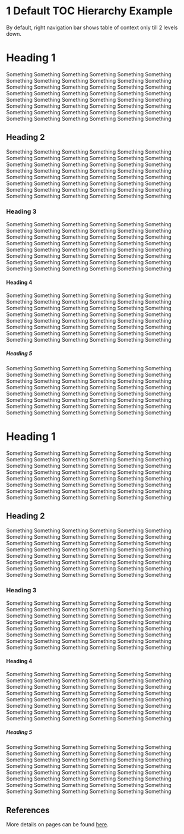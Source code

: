 # 1 Default TOC Hierarchy Example

By default, right navigation bar shows table of context only till 2 levels down.

# Heading 1
Something Something Something Something Something Something Something Something Something Something Something Something
Something Something Something Something Something Something Something Something Something Something Something Something
Something Something Something Something Something Something Something Something Something Something Something Something
Something Something Something Something Something Something Something Something Something Something Something Something

## Heading 2
Something Something Something Something Something Something Something Something Something Something Something Something
Something Something Something Something Something Something Something Something Something Something Something Something
Something Something Something Something Something Something Something Something Something Something Something Something
Something Something Something Something Something Something Something Something Something Something Something Something


### Heading 3
Something Something Something Something Something Something Something Something Something Something Something Something
Something Something Something Something Something Something Something Something Something Something Something Something
Something Something Something Something Something Something Something Something Something Something Something Something
Something Something Something Something Something Something Something Something Something Something Something Something

#### Heading 4

Something Something Something Something Something Something Something Something Something Something Something Something
Something Something Something Something Something Something Something Something Something Something Something Something
Something Something Something Something Something Something Something Something Something Something Something Something
Something Something Something Something Something Something Something Something Something Something Something Something

##### Heading 5
Something Something Something Something Something Something Something Something Something Something Something Something
Something Something Something Something Something Something Something Something Something Something Something Something
Something Something Something Something Something Something Something Something Something Something Something Something
Something Something Something Something Something Something Something Something Something Something Something Something


# Heading 1
Something Something Something Something Something Something Something Something Something Something Something Something
Something Something Something Something Something Something Something Something Something Something Something Something
Something Something Something Something Something Something Something Something Something Something Something Something
Something Something Something Something Something Something Something Something Something Something Something Something

## Heading 2
Something Something Something Something Something Something Something Something Something Something Something Something
Something Something Something Something Something Something Something Something Something Something Something Something
Something Something Something Something Something Something Something Something Something Something Something Something
Something Something Something Something Something Something Something Something Something Something Something Something


### Heading 3
Something Something Something Something Something Something Something Something Something Something Something Something
Something Something Something Something Something Something Something Something Something Something Something Something
Something Something Something Something Something Something Something Something Something Something Something Something
Something Something Something Something Something Something Something Something Something Something Something Something

#### Heading 4

Something Something Something Something Something Something Something Something Something Something Something Something
Something Something Something Something Something Something Something Something Something Something Something Something
Something Something Something Something Something Something Something Something Something Something Something Something
Something Something Something Something Something Something Something Something Something Something Something Something

##### Heading 5
Something Something Something Something Something Something Something Something Something Something Something Something
Something Something Something Something Something Something Something Something Something Something Something Something
Something Something Something Something Something Something Something Something Something Something Something Something
Something Something Something Something Something Something Something Something Something Something Something Something


## References
More details on pages can be found [here](https://docusaurus.io/docs/markdown-features/toc).